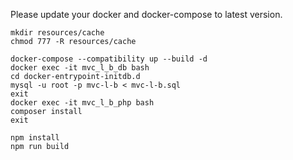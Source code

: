 Please update your docker and docker-compose to latest version.
````
mkdir resources/cache
chmod 777 -R resources/cache

docker-compose --compatibility up --build -d
docker exec -it mvc_l_b_db bash 
cd docker-entrypoint-initdb.d
mysql -u root -p mvc-l-b < mvc-l-b.sql
exit
docker exec -it mvc_l_b_php bash
composer install
exit

npm install
npm run build
````
